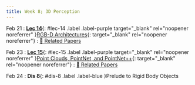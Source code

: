 ```yaml
---
title: Week 8; 3D Perception
---
```


Feb 21
: [**Lec 14**](/assets/slides/deeprob_14_rgbd_architectures.pdf){: #lec-14 .label .label-purple target="_blank" rel="noopener noreferrer" }[RGB-D Architectures](/assets/slides/deeprob_14_rgbd_architectures.pdf){: target="_blank" rel="noopener noreferrer"}
  : [📃 Related Papers](/papers/#rgb-d-architectures)


Feb 23
: [**Lec 15**](/assets/slides/deeprob_15_point_cloud_processing.pdf){: #lec-15 .label .label-purple target="_blank" rel="noopener noreferrer" }[Point Clouds, PointNet, and PointNet++](/assets/slides/deeprob_15_point_cloud_processing.pdf){: target="_blank" rel="noopener noreferrer"}
  : [📃 Related Papers](/papers/#pointcloud-processing)


Feb 24
: **Dis 8**{: #dis-8 .label .label-blue }Prelude to Rigid Body Objects